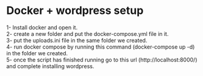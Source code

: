 
# Docker + wordpress setup

1- Install docker and open it.  
2- create a new folder and put the docker-compose.yml file in it.  
3- put the uploads.ini file in the same folder we created.  
4- run docker compose by running this command (docker-compose up -d) in the folder we created.  
5- once the script has finished running go to this url (http://localhost:8000/) and complete installing wordpress.  
